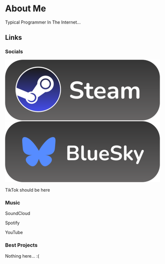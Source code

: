 # About Me

Typical
 Programmer In The Internet...
 
## Links

### Socials
<a href="https://steamcommunity.com/id/k44rme/" class="steam icon">
 <img src="icons/Steam Link.svg">
</a>

<a href="https://bsky.app/profile/k44rme.bsky.social">
 <img src="icons/BlueSky Link.svg">
</a>

TikTok should be here

### Music

SoundCloud

Spotify

YouTube

### Best Projects

Nothing here... :(
